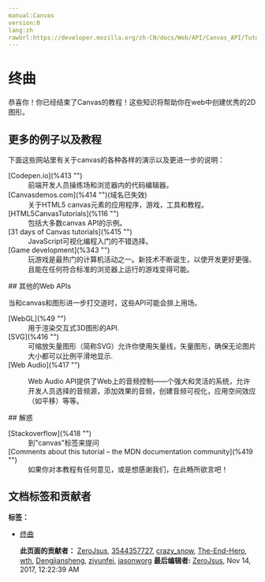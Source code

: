 ```yaml
---
manual:Canvas
version:0
lang:zh
rawUrl:https://developer.mozilla.org/zh-CN/docs/Web/API/Canvas_API/Tutorial/Finale
---
```


# 终曲

  

  
  

恭喜你！你已经结束了Canvas的教程！这些知识将帮助你在web中创建优秀的2D图形。

 
 
## 更多的例子以及教程<a name="更多的例子以及教程"></a>
 

下面这些网站里有关于canvas的各种各样的演示以及更进一步的说明：

 <dl> <dt>[Codepen.io](%413 "")</dt> <dd>前端开发人员操练场和浏览器内的代码编辑器。</dd> <dt>[Canvasdemos.com](%414 "")(域名已失效)</dt> <dd>关于HTML5 canvas元素的应用程序，游戏，工具和教程。</dd> <dt>[HTML5CanvasTutorials](%116 "")</dt> <dd>包括大多数canvas API的示例。</dd> <dt>[31 days of Canvas tutorials](%415 "")</dt> <dd>JavaScript可视化编程入门的不错选择。</dd> <dt>[Game development](%343 "")</dt> <dd>玩游戏是最热门的计算机活动之一。新技术不断诞生，以使开发更好更强、且能在任何符合标准的浏览器上运行的游戏变得可能。</dd> </dl> 
## 其他的Web APIs<a name="其他的Web_APIs"></a>
 

当和canvas和图形进一步打交道时，这些API可能会排上用场。

 <dl> <dt>[WebGL](%49 "")</dt> <dd>用于渲染交互式3D图形的API.</dd> <dt>[SVG](%416 "")</dt> <dd>可缩放矢量图形（简称SVG）允许你使用矢量线，矢量图形，确保无论图片大小都可以比例平滑地显示.</dd> <dt>[Web Audio](%417 "")</dt> <dd>        

Web Audio API提供了Web上的音频控制——个强大和灵活的系统，允许开发人员选择的音频源，添加效果的音频，创建音频可视化，应用空间效应（如平移）等等。

 
 
 
 
 
 
 
 </dd> <dd> </dd> </dl> 
## 解惑<a name="解惑"></a>
 <dl> <dt>[Stackoverflow](%418 "")</dt> <dd>到&quot;canvas&quot;标签来提问</dd> <dt>[Comments about this tutorial – the MDN documentation community](%419 "")</dt> <dd>如果你对本教程有任何意见，或是想感谢我们，在此畅所欲言吧！</dd> </dl> 

   
## 文档标签和贡献者
   **标签：** 
 * [终曲](%420 "")
  
   **此页面的贡献者：** [ZeroJsus](%421 ""), [3544357727](%422 ""), [crazy_snow](%320 ""), [The-End-Hero](%352 ""), [wth](%126 ""), [Dengjiansheng](%322 ""), [ziyunfei](%61 ""), [jasonworg](%369 "") 
   **最后编辑者:** [ZeroJsus](%421 ""), <time>Nov 14, 2017, 12:22:39 AM</time> 
 
 
